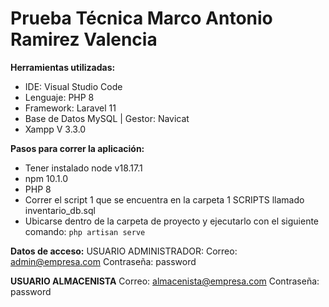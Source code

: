 # Prueba Técnica Marco Antonio Ramirez Valencia
**Herramientas utilizadas:**

 - IDE: Visual Studio Code
 - Lenguaje: PHP 8
 - Framework: Laravel 11
 - Base de Datos MySQL | Gestor: Navicat
 - Xampp V 3.3.0

**Pasos para correr la aplicación:**

 - Tener instalado node v18.17.1
 - npm 10.1.0
 - PHP  8
 - Correr el script 1 que se encuentra en la carpeta 1 SCRIPTS llamado inventario_db.sql
 - Ubicarse dentro de la carpeta de proyecto y ejecutarlo con el siguiente comando: `php artisan serve`

**Datos de acceso:**
USUARIO ADMINISTRADOR:
Correo: admin@empresa.com
Contraseña: password

**USUARIO ALMACENISTA**
Correo: almacenista@empresa.com
Contraseña: password
